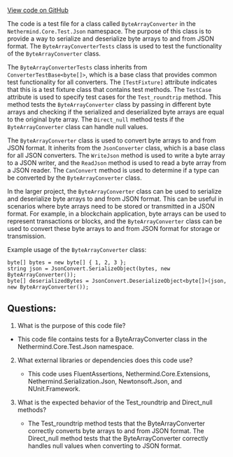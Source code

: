 [View code on GitHub](https://github.com/nethermindeth/nethermind/Nethermind.Core.Test/Json/ByteArrayConverterTests.cs)

The code is a test file for a class called `ByteArrayConverter` in the `Nethermind.Core.Test.Json` namespace. The purpose of this class is to provide a way to serialize and deserialize byte arrays to and from JSON format. The `ByteArrayConverterTests` class is used to test the functionality of the `ByteArrayConverter` class.

The `ByteArrayConverterTests` class inherits from `ConverterTestBase<byte[]>`, which is a base class that provides common test functionality for all converters. The `[TestFixture]` attribute indicates that this is a test fixture class that contains test methods. The `TestCase` attribute is used to specify test cases for the `Test_roundtrip` method. This method tests the `ByteArrayConverter` class by passing in different byte arrays and checking if the serialized and deserialized byte arrays are equal to the original byte array. The `Direct_null` method tests if the `ByteArrayConverter` class can handle null values.

The `ByteArrayConverter` class is used to convert byte arrays to and from JSON format. It inherits from the `JsonConverter` class, which is a base class for all JSON converters. The `WriteJson` method is used to write a byte array to a JSON writer, and the `ReadJson` method is used to read a byte array from a JSON reader. The `CanConvert` method is used to determine if a type can be converted by the `ByteArrayConverter` class.

In the larger project, the `ByteArrayConverter` class can be used to serialize and deserialize byte arrays to and from JSON format. This can be useful in scenarios where byte arrays need to be stored or transmitted in a JSON format. For example, in a blockchain application, byte arrays can be used to represent transactions or blocks, and the `ByteArrayConverter` class can be used to convert these byte arrays to and from JSON format for storage or transmission.

Example usage of the `ByteArrayConverter` class:

```
byte[] bytes = new byte[] { 1, 2, 3 };
string json = JsonConvert.SerializeObject(bytes, new ByteArrayConverter());
byte[] deserializedBytes = JsonConvert.DeserializeObject<byte[]>(json, new ByteArrayConverter());
```
## Questions: 
 1. What is the purpose of this code file?
   - This code file contains tests for a ByteArrayConverter class in the Nethermind.Core.Test.Json namespace.

2. What external libraries or dependencies does this code use?
   - This code uses FluentAssertions, Nethermind.Core.Extensions, Nethermind.Serialization.Json, Newtonsoft.Json, and NUnit.Framework.

3. What is the expected behavior of the Test_roundtrip and Direct_null methods?
   - The Test_roundtrip method tests that the ByteArrayConverter correctly converts byte arrays to and from JSON format. The Direct_null method tests that the ByteArrayConverter correctly handles null values when converting to JSON format.